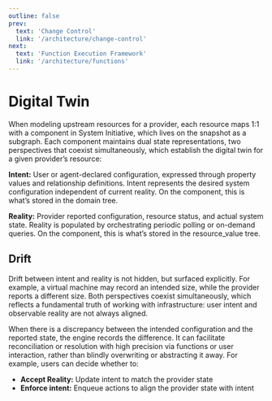 ```yaml
---
outline: false
prev:
  text: 'Change Control'
  link: '/architecture/change-control'
next:
  text: 'Function Execution Framework'
  link: '/architecture/functions'
---
```


# Digital Twin

When modeling upstream resources for a provider, each resource maps 1:1 with a component in System Initiative, which lives on the snapshot as a subgraph.  Each component maintains dual state representations, two perspectives that coexist simultaneously, which establish the digital twin for a given provider’s resource:

__Intent:__ User or agent-declared configuration, expressed through property values and relationship definitions. Intent represents the desired system configuration independent of current reality. On the component, this is what’s stored in the domain tree.

__Reality:__ Provider reported configuration, resource status, and actual system state. Reality is populated by orchestrating periodic polling or on-demand queries. On the component, this is what’s stored in the resource_value tree.

## Drift

Drift between intent and reality is not hidden, but surfaced explicitly. For example, a virtual machine may record an intended size, while the provider reports a different size. Both perspectives coexist simultaneously, which reflects a fundamental truth of working with infrastructure: user intent and observable reality are not always aligned.

When there is a discrepancy between the intended configuration and the reported state, the engine records the difference. It can facilitate reconciliation or resolution with high precision via functions or user interaction, rather than blindly overwriting or abstracting it away. For example, users can decide whether to:

- __Accept Reality:__ Update intent to match the provider state
- __Enforce intent:__ Enqueue actions to align the provider state with intent
